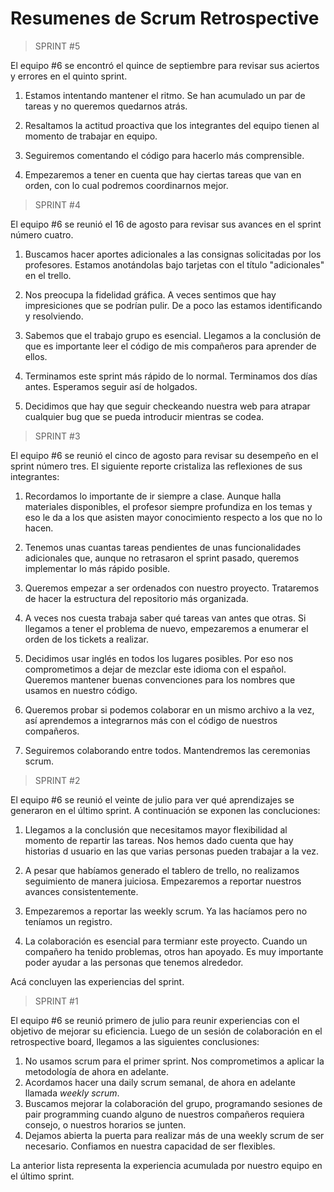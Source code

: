 # Resumenes de Scrum Retrospective

> SPRINT #5

El equipo #6 se encontró el quince de septiembre para revisar sus aciertos y errores en el quinto sprint.

1. Estamos intentando mantener el ritmo. Se han acumulado un par de tareas y no queremos quedarnos atrás.

2. Resaltamos la actitud proactiva que los integrantes del equipo tienen al momento de trabajar en equipo.

3. Seguiremos comentando el código para hacerlo más comprensible.

4. Empezaremos a tener en cuenta que hay ciertas tareas que van en orden, con lo cual podremos coordinarnos mejor.

> SPRINT #4

El equipo #6 se reunió el 16 de agosto para revisar sus avances en el sprint número cuatro.

1. Buscamos hacer aportes adicionales a las consignas solicitadas por los profesores. Estamos anotándolas bajo tarjetas con el título "adicionales" en el trello.

2. Nos preocupa la fidelidad gráfica. A veces sentimos que hay impresiciones que se podrían pulir. De a poco las estamos identificando y resolviendo.

3. Sabemos que el trabajo grupo es esencial. Llegamos a la conclusión de que es importante leer el código de mis compañeros para aprender de ellos.

4. Terminamos este sprint más rápido de lo normal. Terminamos dos días antes. Esperamos seguir así de holgados.

5. Decidimos que hay que seguir checkeando nuestra web para atrapar cualquier bug que se pueda introducir mientras se codea.

> SPRINT #3

El equipo #6 se reunió el cinco de agosto para revisar su desempeño en el sprint número tres. El siguiente reporte cristaliza las reflexiones de sus integrantes:

1. Recordamos lo importante de ir siempre a clase. Aunque halla materiales disponibles, el profesor siempre profundiza en los temas y eso le da a los que asisten mayor conocimiento respecto a los que no lo hacen.

2. Tenemos unas cuantas tareas pendientes de unas funcionalidades adicionales que, aunque no retrasaron el sprint pasado, queremos implementar lo más rápido posible.

3. Queremos empezar a ser ordenados con nuestro proyecto. Trataremos de hacer la estructura del repositorio más organizada.

4. A veces nos cuesta trabaja saber qué tareas van antes que otras. Si llegamos a tener el problema de nuevo, empezaremos a enumerar el orden de los tickets a realizar.

5. Decidimos usar inglés en todos los lugares posibles. Por eso nos comprometimos a dejar de mezclar este idioma con el español. Queremos mantener buenas convenciones para los nombres que usamos en nuestro código.

6. Queremos probar si podemos colaborar en un mismo archivo a la vez, así aprendemos a integrarnos más con el código de nuestros compañeros.

7. Seguiremos colaborando entre todos. Mantendremos las ceremonias scrum.

> SPRINT #2

El equipo #6 se reunió el veinte de julio para ver qué aprendizajes se generaron en el último sprint. A continuación se exponen las concluciones:

1. Llegamos a la conclusión que necesitamos mayor flexibilidad al momento de repartir las tareas. Nos hemos dado cuenta que hay historias d usuario en las que varias personas pueden trabajar a la vez.

2. A pesar que habíamos generado el tablero de trello, no realizamos seguimiento de manera juiciosa. Empezaremos a reportar nuestros avances consistentemente.

3. Empezaremos a reportar las weekly scrum. Ya las hacíamos pero no teníamos un registro.

4. La colaboración es esencial para termianr este proyecto. Cuando un compañero ha tenido problemas, otros han apoyado. Es muy importante poder ayudar a las personas que tenemos alrededor.

Acá concluyen las experiencias del sprint.

> SPRINT #1

El equipo #6 se reunió primero de julio para reunir experiencias con el objetivo de mejorar su eficiencia. Luego de un sesión de colaboración en el retrospective board, llegamos a las siguientes conclusiones:

1. No usamos scrum para el primer sprint. Nos comprometimos a aplicar la metodología de ahora en adelante.
2. Acordamos hacer una daily scrum semanal, de ahora en adelante llamada _weekly scrum_.
3. Buscamos mejorar la colaboración del grupo, programando sesiones de pair programming cuando alguno de nuestros compañeros requiera consejo, o nuestros horarios se junten.
4. Dejamos abierta la puerta para realizar más de una weekly scrum de ser necesario. Confiamos en nuestra capacidad de ser flexibles.

La anterior lista representa la experiencia acumulada por nuestro equipo en el último sprint.

